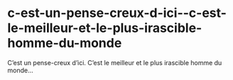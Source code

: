 # c-est-un-pense-creux-d-ici--c-est-le-meilleur-et-le-plus-irascible-homme-du-monde
C’est un pense-creux d’ici. C’est le meilleur et le plus irascible homme du monde…
